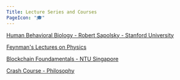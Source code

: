 ```yaml
---
Title: Lecture Series and Courses
PageIcon: "🎓"
---
```


[Human Behavioral Biology - Robert Sapolsky - Stanford University](https://www.youtube.com/watch?v=NNnIGh9g6fA&list=PL848F2368C90DDC3D)

[Feynman's Lectures on Physics](https://www.youtube.com/watch?v=QRE0GxT6Zbw&list=PLgRI7D_FXEnrCM8T1czHfJsvbQd4V1jRc)

[Blockchain Foundamentals - NTU Singapore](https://www.youtube.com/playlist?list=PLFnV2GWXzZbbsjD3Ul-zlC20klQwHN_pr)

[Crash Course - Philosophy](https://thecrashcourse.com/courses/philosophy)
